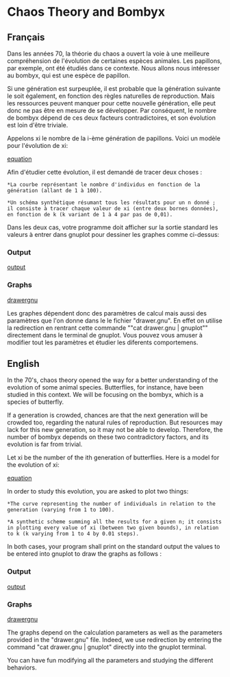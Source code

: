 # Chaos Theory and Bombyx

## Français

   Dans les années 70, la théorie du chaos a ouvert la voie à une meilleure compréhension de l'évolution de certaines espèces animales. Les papillons, par exemple, ont été étudiés dans ce contexte. Nous allons nous intéresser au bombyx, qui est une espèce de papillon.

   Si une génération est surpeuplée, il est probable que la génération suivante le soit également, en fonction des règles naturelles de reproduction. Mais les ressources peuvent manquer pour cette nouvelle génération, elle peut donc ne pas être en mesure de se développer. Par conséquent, le nombre de bombyx dépend de ces deux facteurs contradictoires, et son évolution est loin d'être triviale.

   Appelons xi le nombre de la i-ème génération de papillons. Voici un modèle pour l'évolution de xi:

[equation](include/calculation.png)

Afin d'étudier cette évolution, il est demandé de tracer deux choses :

    *La courbe représentant le nombre d'individus en fonction de la génération (allant de 1 à 100).

    *Un schéma synthétique résumant tous les résultats pour un n donné ; il consiste à tracer chaque valeur de xi (entre deux bornes données), en fonction de k (k variant de 1 à 4 par pas de 0,01).

Dans les deux cas, votre programme doit afficher sur la sortie standard les valeurs à entrer dans gnuplot pour dessiner les graphes comme ci-dessus:

### Output
[output](/include/output.png)

### Graphs
[drawergnu](include/drawergnu.png)

Les graphes dépendent donc des paramètres de calcul mais aussi des paramètres que l'on donne dans le le fichier "drawer.gnu". En effet on utilise la redirection en rentrant cette commande ""cat drawer.gnu | gnuplot"" directement dans le terminal de gnuplot.
Vous pouvez vous amuser à modifier tout les paramètres et étudier les diferents comportemens.


## English

   In the 70's, chaos theory opened the way for a better understanding of the evolution of some animal species. Butterflies, for instance, have been studied in this context. We will be focusing on the bombyx, which is a species of butterfly.

   If a generation is crowded, chances are that the next generation will be crowded too, regarding the natural rules of reproduction. But resources may lack for this new generation, so it may not be able to develop. Therefore, the number of bombyx depends on these two contradictory factors, and its evolution is far from trivial.

   Let xi be the number of the ith generation of butterflies. Here is a model for the evolution of xi:

[equation](include/calculation.png)

In order to study this evolution, you are asked to plot two things:

    *The curve representing the number of individuals in relation to the generation (varying from 1 to 100).
    
    *A synthetic scheme summing all the results for a given n; it consists in plotting every value of xi (between two given bounds), in relation to k (k varying from 1 to 4 by 0.01 steps).

In both cases, your program shall print on the standard output the values to be entered into gnuplot to draw the graphs as follows :

### Output
[output](/include/output.png)

### Graphs
[drawergnu](include/drawergnu.png)

The graphs depend on the calculation parameters as well as the parameters provided in the "drawer.gnu" file. Indeed, we use redirection by entering the command "cat drawer.gnu | gnuplot" directly into the gnuplot terminal.

You can have fun modifying all the parameters and studying the different behaviors.
